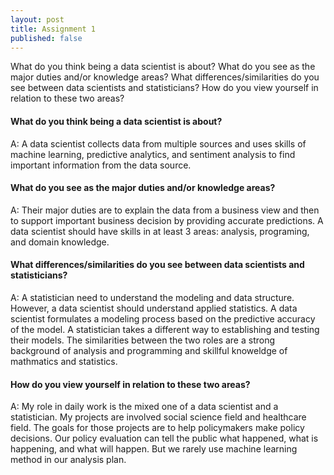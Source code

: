 ```yaml
---
layout: post
title: Assignment 1
published: false
---
```


What do you think being a data scientist is about?  What do you see as the major duties and/or knowledge areas?  What differences/similarities do you see between data scientists and statisticians?  How do you view yourself in relation to these two areas?

#### What do you think being a data scientist is about?    
A: A data scientist collects data from multiple sources and uses skills of machine learning, predictive analytics, and sentiment analysis to find important information from the data source. 

#### What do you see as the major duties and/or knowledge areas?  
A: Their major duties are to explain the data from a business view and then to support important business decision by providing accurate predictions. A data scientist should have skills in at least 3 areas: analysis, programing, and domain knowledge.  

#### What differences/similarities do you see between data scientists and statisticians?    
A: A statistician need to understand the modeling and data structure. However, a data scientist should understand applied statistics. A data scientist formulates a modeling process based on the predictive accuracy of the model. A statistician takes a different way to establishing and testing their models. The similarities between the two roles are a strong background of analysis and programming and skillful knoweldge of mathmatics and statistics.

#### How do you view yourself in relation to these two areas?  
A: My role in daily work is the mixed one of a data scientist and a statistician. My projects are involved social science field and healthcare field. The goals for those projects are to help policymakers make policy decisions. Our policy evaluation can tell the public what happened, what is happening, and what will happen. But we rarely use machine learning method in our analysis plan.  
